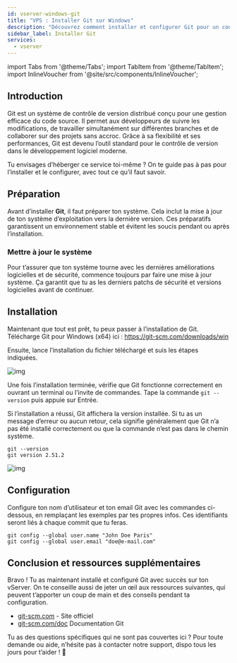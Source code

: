 ```yaml
---
id: vserver-windows-git
title: "VPS : Installer Git sur Windows"
description: "Découvrez comment installer et configurer Git pour un contrôle de version efficace et une collaboration fluide en développement logiciel → En savoir plus maintenant"
sidebar_label: Installer Git
services:
  - vserver
---
```


import Tabs from '@theme/Tabs';
import TabItem from '@theme/TabItem';
import InlineVoucher from '@site/src/components/InlineVoucher';

## Introduction

Git est un système de contrôle de version distribué conçu pour une gestion efficace du code source. Il permet aux développeurs de suivre les modifications, de travailler simultanément sur différentes branches et de collaborer sur des projets sans accroc. Grâce à sa flexibilité et ses performances, Git est devenu l’outil standard pour le contrôle de version dans le développement logiciel moderne.

Tu envisages d’héberger ce service toi-même ? On te guide pas à pas pour l’installer et le configurer, avec tout ce qu’il faut savoir.

<InlineVoucher />

## Préparation

Avant d’installer **Git**, il faut préparer ton système. Cela inclut la mise à jour de ton système d’exploitation vers la dernière version. Ces préparatifs garantissent un environnement stable et évitent les soucis pendant ou après l’installation.

### Mettre à jour le système
Pour t’assurer que ton système tourne avec les dernières améliorations logicielles et de sécurité, commence toujours par faire une mise à jour système. Ça garantit que tu as les derniers patchs de sécurité et versions logicielles avant de continuer.

## Installation

Maintenant que tout est prêt, tu peux passer à l’installation de Git. Télécharge Git pour Windows (x64) ici : https://git-scm.com/downloads/win

Ensuite, lance l’installation du fichier téléchargé et suis les étapes indiquées.

![img](https://screensaver01.zap-hosting.com/index.php/s/Y3Rme8q9LHSk4fg/download)

Une fois l’installation terminée, vérifie que Git fonctionne correctement en ouvrant un terminal ou l’invite de commandes. Tape la commande `git --version` puis appuie sur Entrée.

Si l’installation a réussi, Git affichera la version installée. Si tu as un message d’erreur ou aucun retour, cela signifie généralement que Git n’a pas été installé correctement ou que la commande n’est pas dans le chemin système.

```
git --version
git version 2.51.2
```

![img](https://screensaver01.zap-hosting.com/index.php/s/FDDLGnLkStfb7nY/preview)

## Configuration

Configure ton nom d’utilisateur et ton email Git avec les commandes ci-dessous, en remplaçant les exemples par tes propres infos. Ces identifiants seront liés à chaque commit que tu feras.

```
git config --global user.name "John Doe Paris"
git config --global user.email "doe@e-mail.com"
```

## Conclusion et ressources supplémentaires

Bravo ! Tu as maintenant installé et configuré Git avec succès sur ton vServer. On te conseille aussi de jeter un œil aux ressources suivantes, qui peuvent t’apporter un coup de main et des conseils pendant ta configuration.

- [git-scm.com](https://git-scm.com/) - Site officiel
- [git-scm.com/doc](https://git-scm.com/doc) Documentation Git

Tu as des questions spécifiques qui ne sont pas couvertes ici ? Pour toute demande ou aide, n’hésite pas à contacter notre support, dispo tous les jours pour t’aider ! 🙂

<InlineVoucher />